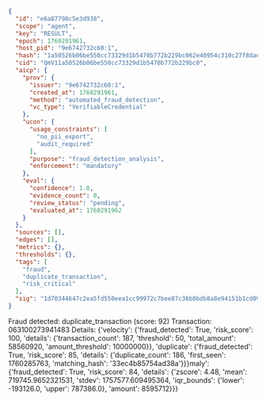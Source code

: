 ```json
{
  "id": "e6a87798c5e3d938",
  "scope": "agent",
  "key": "RESULT",
  "epoch": 1760291961,
  "host_pid": "9e6742732c60:1",
  "hash": "1a50526b06be550cc73329d1b5470b772b229bc062e40954c310c27f8dae4e06",
  "cid": "QmV11a50526b06be550cc73329d1b5470b772b229bc0",
  "aicp": {
    "prov": {
      "issuer": "9e6742732c60:1",
      "created_at": 1760291961,
      "method": "automated_fraud_detection",
      "vc_type": "VerifiableCredential"
    },
    "ucon": {
      "usage_constraints": [
        "no_pii_export",
        "audit_required"
      ],
      "purpose": "fraud_detection_analysis",
      "enforcement": "mandatory"
    },
    "eval": {
      "confidence": 1.0,
      "evidence_count": 0,
      "review_status": "pending",
      "evaluated_at": 1760291962
    }
  },
  "sources": [],
  "edges": [],
  "metrics": {},
  "thresholds": {},
  "tags": [
    "fraud",
    "duplicate_transaction",
    "risk_critical"
  ],
  "sig": "1d70344647c2ea5fd550eea1cc99972c7bee87c36b8bdb8a8e94151b1cd09888"
}
```

Fraud detected: duplicate_transaction (score: 92)
Transaction: 063100273941483
Details: {'velocity': {'fraud_detected': True, 'risk_score': 100, 'details': {'transaction_count': 187, 'threshold': 50, 'total_amount': 58560920, 'amount_threshold': 10000000}}, 'duplicate': {'fraud_detected': True, 'risk_score': 85, 'details': {'duplicate_count': 186, 'first_seen': 1760285763, 'matching_hash': '33ec4b85754ad38a'}}}maly': {'fraud_detected': True, 'risk_score': 84, 'details': {'zscore': 4.48, 'mean': 719745.9652321531, 'stdev': 1757577.609495364, 'iqr_bounds': {'lower': -193126.0, 'upper': 787386.0}, 'amount': 8595712}}}